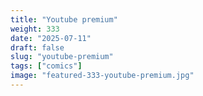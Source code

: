 ```yaml
---
title: "Youtube premium"
weight: 333
date: "2025-07-11"
draft: false
slug: "youtube-premium"
tags: ["comics"]
image: "featured-333-youtube-premium.jpg"
---
```

